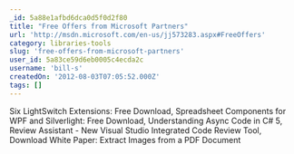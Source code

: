 ```yaml
---
_id: 5a88e1afbd6dca0d5f0d2f80
title: "Free Offers from Microsoft Partners"
url: 'http://msdn.microsoft.com/en-us/jj573283.aspx#FreeOffers'
category: libraries-tools
slug: 'free-offers-from-microsoft-partners'
user_id: 5a83ce59d6eb0005c4ecda2c
username: 'bill-s'
createdOn: '2012-08-03T07:05:52.000Z'
tags: []
---
```


Six LightSwitch Extensions: Free Download, Spreadsheet Components for WPF and Silverlight: Free Download, Understanding Async Code in C# 5, Review Assistant - New Visual Studio Integrated Code Review Tool, Download White Paper: Extract Images from a PDF Document

